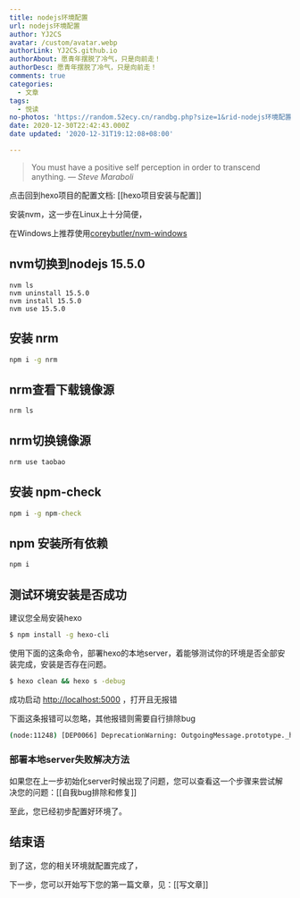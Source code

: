 ```yaml
---
title: nodejs环境配置
url: nodejs环境配置
author: YJ2CS
avatar: /custom/avatar.webp
authorLink: YJ2CS.github.io
authorAbout: 愿青年摆脱了冷气，只是向前走！
authorDesc: 愿青年摆脱了冷气，只是向前走！
comments: true
categories:
  - 文章
tags:
  - 悦读
no-photos: 'https://random.52ecy.cn/randbg.php?size=1&rid-nodejs环境配置'
date: 2020-12-30T22:42:43.000Z
date updated: '2020-12-31T19:12:08+08:00'

---
```


> You must have a positive self perception in order to transcend anything.
> — <cite>Steve Maraboli</cite>

点击回到hexo项目的配置文档: [[hexo项目安装与配置]]

安装nvm，这一步在Linux上十分简便，

在Windows上推荐使用[coreybutler/nvm-windows](https://github.com/coreybutler/nvm-windows)

## nvm切换到nodejs 15.5.0

```shell
nvm ls
nvm uninstall 15.5.0
nvm install 15.5.0
nvm use 15.5.0
```

## 安装 nrm

```cmd
npm i -g nrm
```

## nrm查看下载镜像源

```cmd
nrm ls
```

## nrm切换镜像源

```cmd
nrm use taobao
```

## 安装 npm-check

```cmd
npm i -g npm-check
```

## npm 安装所有依赖

```cmd
npm i
```

## 测试环境安装是否成功

建议您全局安装hexo

```bash
$ npm install -g hexo-cli
```

使用下面的这条命令，部署hexo的本地server，着能够测试你的环境是否全部安装完成，安装是否存在问题。

```bash
$ hexo clean && hexo s -debug
```

成功启动 <http://localhost:5000> ，打开且无报错

下面这条报错可以忽略，其他报错则需要自行排除bug

```bash
(node:11248) [DEP0066] DeprecationWarning: OutgoingMessage.prototype._headers is deprecated
```

### 部署本地server失败解决方法

如果您在上一步初始化server时候出现了问题，您可以查看这一个步骤来尝试解决您的问题：[[自我bug排除和修复]]

至此，您已经初步配置好环境了。

## 结束语

到了这，您的相关环境就配置完成了，

下一步，您可以开始写下您的第一篇文章，见：[[写文章]]